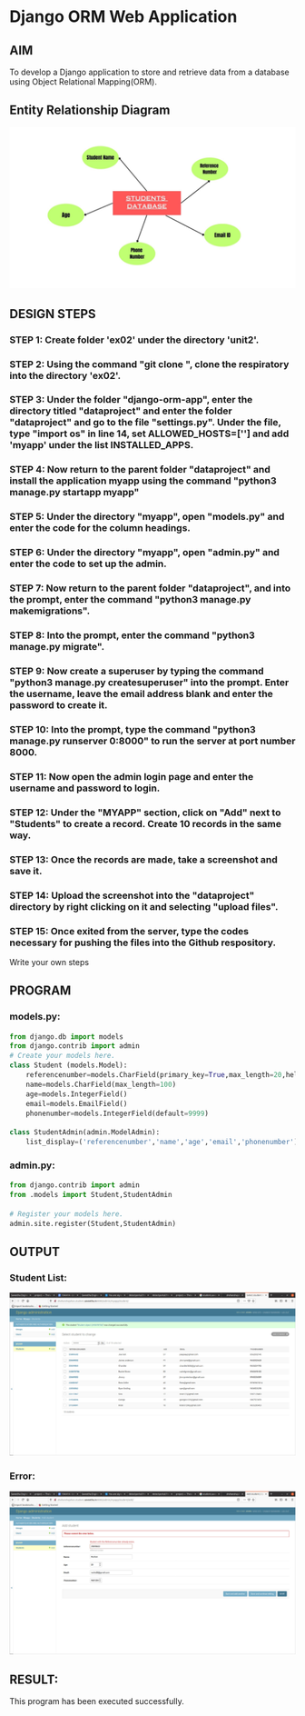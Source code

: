 # Django ORM Web Application

## AIM
To develop a Django application to store and retrieve data from a database using Object Relational Mapping(ORM).

## Entity Relationship Diagram

![ERDiagram](studentsdatabase.jpg)

## DESIGN STEPS

### STEP 1: Create  folder 'ex02' under the directory 'unit2'.

### STEP 2: Using the command "git clone <url>", clone the respiratory into the directory 'ex02'.

### STEP 3: Under the folder "django-orm-app", enter the directory titled "dataproject" and enter the folder "dataproject" and go to the file "settings.py". Under the file, type "import os" in line 14, set ALLOWED_HOSTS=[''] and add 'myapp' under the list INSTALLED_APPS.

### STEP 4: Now return to the parent folder "dataproject" and install the application myapp using the command "python3 manage.py startapp myapp"

### STEP 5: Under the directory "myapp", open "models.py" and enter the code for the column headings.

### STEP 6: Under the directory "myapp", open "admin.py" and enter the code to set up the admin.

### STEP 7: Now return to the parent folder "dataproject", and into the prompt, enter the command "python3 manage.py makemigrations".

### STEP 8: Into the prompt, enter the command "python3 manage.py migrate".

### STEP 9: Now create a superuser by typing the command "python3 manage.py createsuperuser" into the prompt. Enter the username, leave the email address blank and enter the password to create it.

### STEP 10: Into the prompt, type the command "python3 manage.py runserver 0:8000" to run the server at port number 8000.

### STEP 11: Now open the admin login page and enter the username and password to login.

### STEP 12: Under the "MYAPP" section, click on "Add" next to "Students" to create a record. Create 10 records in the same way.

### STEP 13: Once the records are made, take a screenshot and save it.

### STEP 14: Upload the screenshot into the "dataproject" directory by right clicking on it and selecting "upload files".

### STEP 15: Once exited from the server, type the codes necessary for pushing the files into the Github respository.

Write your own steps

## PROGRAM
### models.py:
```py
from django.db import models
from django.contrib import admin
# Create your models here.
class Student (models.Model):
    referencenumber=models.CharField(primary_key=True,max_length=20,help_text="reference number")
    name=models.CharField(max_length=100)
    age=models.IntegerField()
    email=models.EmailField()
    phonenumber=models.IntegerField(default=9999)

class StudentAdmin(admin.ModelAdmin):
    list_display=('referencenumber','name','age','email','phonenumber')
```
### admin.py:
```py
from django.contrib import admin
from .models import Student,StudentAdmin

# Register your models here.
admin.site.register(Student,StudentAdmin)
```

## OUTPUT

### Student List:
![StudentList](studentsscreenshot.jpg)

### Error:
![Error](errorscreenshot.jpg)


## RESULT:
This program has been executed successfully.